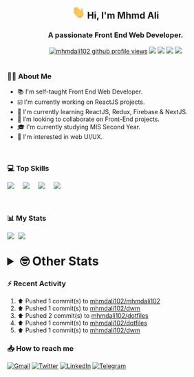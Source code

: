 <h2 align="center"><img src="./Hi.gif" width="30px" height="30px"> Hi, I'm Mhmd Ali</h2>

<h3 align="center">A passionate Front End Web Developer.</h3>

<div align="center">
  <a href="#"><img src="https://komarev.com/ghpvc/?username=mhmdali102&style=for-the-badge&logo=" alt="mhmdali102 github profile views" /></a>
  <a href="https://www.linux.org"><img src="https://img.shields.io/badge/OS-Linux-e06c75?style=for-the-badge&logo=linux" /></a>
	<a href="https://archlinux.org"><img src="https://img.shields.io/badge/DISTRO-Arch-56b6c2?style=for-the-badge&logo=arch-linux" /></a>
	<a href="https://dwm.suckless.org"><img src="https://img.shields.io/badge/WM-DWM-005577?style=for-the-badge&logo=dwm" /></a>
	<a href="https://neovim.io"><img src="https://img.shields.io/badge/IDE-Neovim-98c379?style=for-the-badge&logo=neovim" /></a>
</div>

<br>

### :man_technologist: About Me

- :books: I'm self-taught Front End Web Developer.
- :ballot_box_with_check: I'm currently working on ReactJS projects.
- :dart: I'm currently learning ReactJS, Redux, Firebase & NextJS.
- :eyes: I’m looking to collaborate on Front-End projects.
- :mortar_board: I'm currently studying MIS Second Year.
- :art: I'm interested in web UI/UX.

<br>

### :computer: Top Skills

<div style="display:flex;">
<img width ='36px' src ='https://raw.githubusercontent.com/rahulbanerjee26/githubAboutMeGenerator/main/icons/html.svg' />
<img width ='36px' src ='https://raw.githubusercontent.com/rahulbanerjee26/githubAboutMeGenerator/main/icons/css.svg' />
<img width ='36px' src ='https://raw.githubusercontent.com/rahulbanerjee26/githubAboutMeGenerator/main/icons/javascript.svg' />
<img width ='36px' src ='https://raw.githubusercontent.com/rahulbanerjee26/githubAboutMeGenerator/main/icons/reactjs.svg' />
</div>

<br>
<br>

### :bar_chart: My Stats

<img src="https://github-readme-stats.vercel.app/api?username=mhmdali102&show_icons=true&locale=en" width="49%" /><span style="display:inline-block;width:2%"></span><img src="https://github-readme-streak-stats.herokuapp.com/?user=mhmdali102&" width="49%" />

<br>

<details>
<summary style="font-size: 1.75rem; font-weight: bold;"><strong style="font-size: 1.75rem; font-weight: bold;"> 🤓 Other Stats </strong></summary>
<br>

<!--START_SECTION:waka-->
![Lines of code](https://img.shields.io/badge/From%20Hello%20World%20I%27ve%20Written-231%20Thousand%20lines%20of%20code-blue)

**🐱 My GitHub Data** 

> 🏆 593 Contributions in the Year 2022
 > 
> 📦 330.7 kB Used in GitHub's Storage 
 > 
> 💼 Opted to Hire
 > 
> 📜 19 Public Repositories 
 > 
> 🔑 6 Private Repositories  
 > 
**I'm a Night 🦉** 

```text
🌞 Morning    78 commits     ██░░░░░░░░░░░░░░░░░░░░░░░   9.56% 
🌆 Daytime    183 commits    █████░░░░░░░░░░░░░░░░░░░░   22.43% 
🌃 Evening    346 commits    ██████████░░░░░░░░░░░░░░░   42.4% 
🌙 Night      209 commits    ██████░░░░░░░░░░░░░░░░░░░   25.61%

```
📅 **I'm Most Productive on Monday** 

```text
Monday       162 commits    █████░░░░░░░░░░░░░░░░░░░░   19.85% 
Tuesday      103 commits    ███░░░░░░░░░░░░░░░░░░░░░░   12.62% 
Wednesday    113 commits    ███░░░░░░░░░░░░░░░░░░░░░░   13.85% 
Thursday     88 commits     ██░░░░░░░░░░░░░░░░░░░░░░░   10.78% 
Friday       89 commits     ██░░░░░░░░░░░░░░░░░░░░░░░   10.91% 
Saturday     124 commits    ███░░░░░░░░░░░░░░░░░░░░░░   15.2% 
Sunday       137 commits    ████░░░░░░░░░░░░░░░░░░░░░   16.79%

```


📊 **This Week I Spent My Time On** 

```text
⌚︎ Time Zone: Asia/Beirut

💬 Programming Languages: 
Lua                      34 mins             ████████░░░░░░░░░░░░░░░░░   34.54% 
conf                     15 mins             ███░░░░░░░░░░░░░░░░░░░░░░   15.11% 
JavaScript               13 mins             ███░░░░░░░░░░░░░░░░░░░░░░   13.36% 
Other                    13 mins             ███░░░░░░░░░░░░░░░░░░░░░░   13.03% 
CSS                      9 mins              ██░░░░░░░░░░░░░░░░░░░░░░░   9.76%

🔥 Editors: 
Neovim                   1 hr 29 mins        █████████████████████████   100.0%

🐱‍💻 Projects: 
mhmdali102               1 hr 6 mins         ████████████████░░░░░░░░░   63.7% 
Frontend-challenges      22 mins             █████░░░░░░░░░░░░░░░░░░░░   21.1% 
xerolinux.xyz            7 mins              █░░░░░░░░░░░░░░░░░░░░░░░░   7.07% 
dwm                      5 mins              █░░░░░░░░░░░░░░░░░░░░░░░░   5.45% 
openai-quickstart-node   2 mins              ░░░░░░░░░░░░░░░░░░░░░░░░░   2.68%

💻 Operating System: 
Linux                    1 hr 29 mins        █████████████████████████   100.0%

```

**I Mostly Code in JavaScript** 

```text
JavaScript               12 repos            ██████████████░░░░░░░░░░░   57.14% 
Python                   3 repos             ███░░░░░░░░░░░░░░░░░░░░░░   14.29% 
HTML                     1 repo              █░░░░░░░░░░░░░░░░░░░░░░░░   4.76% 
PHP                      1 repo              █░░░░░░░░░░░░░░░░░░░░░░░░   4.76% 
CSS                      1 repo              █░░░░░░░░░░░░░░░░░░░░░░░░   4.76%

```



 Last Updated on 11/08/2022 18:50:19 UTC
<!--END_SECTION:waka-->

</details>

### :zap: Recent Activity

<!--RECENT_ACTIVITY:start-->
1. ⬆️ Pushed 1 commit(s) to [mhmdali102/mhmdali102](https://github.com/mhmdali102/mhmdali102)
2. ⬆️ Pushed 1 commit(s) to [mhmdali102/dwm](https://github.com/mhmdali102/dwm)
3. ⬆️ Pushed 2 commit(s) to [mhmdali102/dotfiles](https://github.com/mhmdali102/dotfiles)
4. ⬆️ Pushed 1 commit(s) to [mhmdali102/dotfiles](https://github.com/mhmdali102/dotfiles)
5. ⬆️ Pushed 1 commit(s) to [mhmdali102/dwm](https://github.com/mhmdali102/dwm)
<!--RECENT_ACTIVITY:end-->

### :inbox_tray: How to reach me

[![Gmail](https://img.shields.io/badge/Gmail-D14836?style=for-the-badge&logo=gmail&logoColor=white)](mailto:mhmdalihsen102@gmail.com)
[![Twitter](https://img.shields.io/badge/Twitter-1DA1F2?style=for-the-badge&logo=twitter&logoColor=white)](https://twitter.com/MhmdAliHsen)
[![LinkedIn](https://img.shields.io/badge/LinkedIn-0077B5?style=for-the-badge&logo=linkedin&logoColor=white)](https://www.linkedin.com/in/mhmd-ali-hsen-66b0671b7/)
[![Telegram](https://img.shields.io/badge/Telegram-2CA5E0?style=for-the-badge&logo=telegram&logoColor=white&bgColor=black)](https://t.me/mhmdalihsen)
